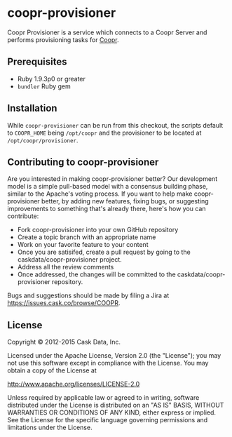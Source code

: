 # coopr-provisioner

Coopr Provisioner is a service which connects to a Coopr Server and performs provisioning tasks for [Coopr](http://coopr.io).

## Prerequisites

- Ruby 1.9.3p0 or greater
- `bundler` Ruby gem

## Installation

While `coopr-provisioner` can be run from this checkout, the scripts default to `COOPR_HOME` being `/opt/coopr` and the provisioner to be located at `/opt/coopr/provisioner`.

## Contributing to coopr-provisioner

Are you interested in making coopr-provisioner better? Our development model is a simple
pull-based model with a consensus building phase, similar to the Apache's voting process.
If you want to help make coopr-provisioner better, by adding new features, fixing bugs, or
suggesting improvements to something that's already there, here's how you can contribute:

 * Fork coopr-provisioner into your own GitHub repository
 * Create a topic branch with an appropriate name
 * Work on your favorite feature to your content
 * Once you are satisifed, create a pull request by going to the caskdata/coopr-provisioner project.
 * Address all the review comments
 * Once addressed, the changes will be committed to the caskdata/coopr-provisioner repository.

Bugs and suggestions should be made by filing a Jira at https://issues.cask.co/browse/COOPR.

## License

   Copyright © 2012-2015 Cask Data, Inc.

Licensed under the Apache License, Version 2.0 (the "License"); you may not use this
software except in compliance with the License. You may obtain a copy of the License at

http://www.apache.org/licenses/LICENSE-2.0

Unless required by applicable law or agreed to in writing, software distributed under the
License is distributed on an "AS IS" BASIS, WITHOUT WARRANTIES OR CONDITIONS OF ANY KIND,
either express or implied. See the License for the specific language governing permissions
and limitations under the License.
